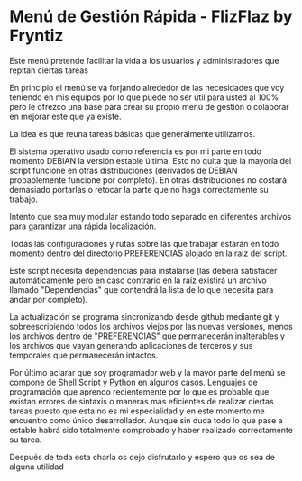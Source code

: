 # Menú de Gestión Rápida - FlizFlaz by Fryntiz
Este menú pretende facilitar la vida a los usuarios y administradores que repitan ciertas tareas

En principio el menú se va forjando alrededor de las necesidades que voy teniendo en mis equipos por lo que puede no ser útil para usted al 100% pero le ofrezco una base para crear su propio menú de gestión o colaborar en mejorar este que ya existe.

La idea es que reuna tareas básicas que generalmente utilizamos.

El sistema operativo usado como referencia es por mi parte en todo momento DEBIAN la versión estable última. Esto no quita que la mayoría del script funcione en otras distribuciones (derivados de DEBIAN probablemente funcione por completo). En otras distribuciones no costará demasiado portarlas o retocar la parte que no haga correctamente su trabajo.

Intento que sea muy modular estando todo separado en diferentes archivos para garantizar una rápida localización.

Todas las configuraciones y rutas sobre las que trabajar estarán en todo momento dentro del directorio PREFERENCIAS alojado en la raíz del script.

Este script necesita dependencias para instalarse (las deberá satisfacer automáticamente pero en caso contrario en la raíz existirá un archivo llamado "Dependencias" que contendrá la lista de lo que necesita para andar por completo).

La actualización se programa sincronizando desde github mediante git y sobreescribiendo todos los archivos viejos por las nuevas versiones, menos los archivos dentro de "PREFERENCIAS" que permanecerán inalterables y los archivos que vayan generando aplicaciones de terceros y sus temporales que permanecerán intactos.

Por último aclarar que soy programador web y la mayor parte del menú se compone de Shell Script y Python en algunos casos. Lenguajes de programación que aprendo recientemente por lo que es probable que existan errores de sintaxis o maneras más eficientes de realizar ciertas tareas puesto que esta no es mi especialidad y en este momento me encuentro como único desarrollador. Aunque sin duda todo lo que pase a estable habrá sido totalmente comprobado y haber realizado correctamente su tarea.

Después de toda esta charla os dejo disfrutarlo y espero que os sea de alguna utilidad
